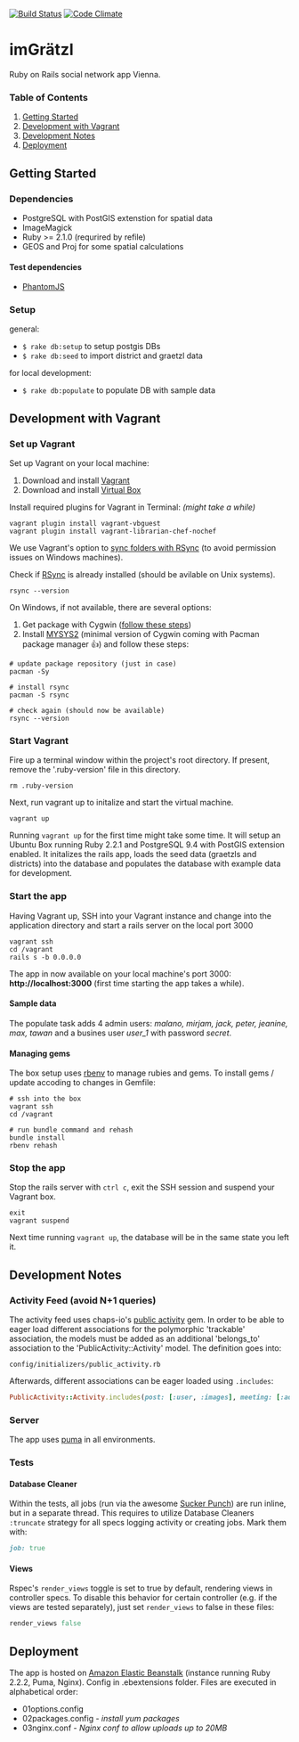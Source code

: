 [![Build Status](https://travis-ci.org/klappradla/im_graetzl.svg?branch=master)](https://travis-ci.org/klappradla/im_graetzl)
[![Code Climate](https://codeclimate.com/github/klappradla/im_graetzl/badges/gpa.svg)](https://codeclimate.com/github/klappradla/im_graetzl)
# imGrätzl

Ruby on Rails social network app Vienna.

### Table of Contents
1. [Getting Started](#getting-started)
2. [Development with Vagrant](#development-with-vagrant)
3. [Development Notes](#development-notes)
3. [Deployment](#deployment)


## Getting Started

### Dependencies

* PostgreSQL with PostGIS extenstion for spatial data
* ImageMagick
* Ruby >= 2.1.0 (requrired by refile)
* GEOS and Proj for some spatial calculations


#### Test dependencies

* [PhantomJS](http://phantomjs.org/)


### Setup

general:

* `$ rake db:setup` to setup postgis DBs
* `$ rake db:seed` to import district and graetzl data

for local development:

* `$ rake db:populate` to populate DB with sample data


## Development with Vagrant

### Set up Vagrant

Set up Vagrant on your local machine:

1. Download and install [Vagrant](http://www.vagrantup.com/downloads.html)
2. Download and install [Virtual Box](https://www.virtualbox.org/wiki/Downloads)


Install required plugins for Vagrant in Terminal: *(might take a while)*

```
vagrant plugin install vagrant-vbguest
vagrant plugin install vagrant-librarian-chef-nochef
```

We use Vagrant's option to [sync folders with RSync](https://docs.vagrantup.com/v2/synced-folders/rsync.html) (to avoid permission issues on Windows machines).

Check if [RSync](https://rsync.samba.org/) is already installed (should be avilable on Unix systems).

```
rsync --version
```
On Windows, if not available, there are several options:

1. Get package with Cygwin ([follow these steps](http://terokarvinen.com/rsync_from_windows.html#install_cygwin_with_rsync))
2. Install [MYSYS2](http://sourceforge.net/projects/msys2/) (minimal version of Cygwin coming with Pacman package manager 👍) and follow these steps:

  ```
  # update package repository (just in case)
  pacman -Sy

  # install rsync
  pacman -S rsync

  # check again (should now be available)
  rsync --version
  ```


### Start Vagrant

Fire up a terminal window within the project's root directory.
If present, remove the '.ruby-version' file in this directory.

```
rm .ruby-version
```

Next, run vagrant up to initalize and start the virtual machine.

```
vagrant up
```

Running `vagrant up` for the first time might take some time. It will setup an Ubuntu Box running Ruby 2.2.1 and PostgreSQL 9.4 with PostGIS extension enabled. It initalizes the rails app, loads the seed data (graetzls and districts) into the database and populates the database with example data for development.


### Start the app

Having Vagrant up, SSH into your Vagrant instance and change into the application directory and start a rails server on the local port 3000

```
vagrant ssh
cd /vagrant
rails s -b 0.0.0.0
```

The app in now available on your local machine's port 3000: **http://localhost:3000** (first time starting the app takes a while).

#### Sample data

The populate task adds 4 admin users: *malano, mirjam, jack, peter, jeanine, max, tawan* and a busines user *user_1* with password *secret*.

#### Managing gems

The box setup uses [rbenv](https://github.com/sstephenson/rbenv) to manage rubies and gems. To install gems / update accoding to changes in Gemfile:

```
# ssh into the box
vagrant ssh
cd /vagrant

# run bundle command and rehash
bundle install
rbenv rehash
```


### Stop the app
Stop the rails server with `ctrl c`, exit the SSH session and suspend your Vagrant box.

```
exit
vagrant suspend
```

Next time running `vagrant up`, the database will be in the same state you left it.

## Development Notes

### Activity Feed (avoid N+1 queries)

The activity feed uses chaps-io's [public activity](https://github.com/chaps-io/public_activity) gem. In order to be able to eager load different associations for the polymorphic 'trackable' association, the models must be added as an additional 'belongs_to' association to the 'PublicActivity::Activity' model. The definition goes into:

`config/initializers/public_activity.rb`

Afterwards, different associations can be eager loaded using `.includes`:

```ruby
PublicActivity::Activity.includes(post: [:user, :images], meeting: [:address])
```


### Server
The app uses [puma](https://github.com/puma/puma) in all environments.


### Tests

#### Database Cleaner

Within the tests, all jobs (run via the awesome [Sucker Punch](https://github.com/brandonhilkert/sucker_punch)) are run inline, but in a separate thread. This requires to utilize Database Cleaners `:truncate` strategy for all specs logging activity or creating jobs. Mark them with:

```ruby
job: true
```

#### Views

Rspec's `render_views` toggle is set to true by default, rendering views in controller specs. To disable this behavior for certain controller (e.g. if the views are tested separately), just set `render_views` to false in these files:
```ruby
render_views false
```


## Deployment

The app is hosted on [Amazon Elastic Beanstalk](http://aws.amazon.com/elasticbeanstalk/) (instance running Ruby 2.2.2, Puma, Nginx). Config in .ebextensions folder. Files are executed in alphabetical order:

* 01options.config
* 02packages.config - *install yum packages*
* 03nginx.conf - *Nginx conf to allow uploads up to 20MB*
